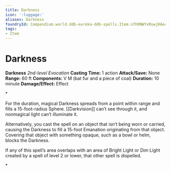 ```yaml
---
title: Darkness
icon: ':luggage:'
aliases: Darkness
foundryId: Compendium.world.ddb-eureka-ddb-spells.Item.n7hRNWYxRuwjKAe4
tags:
- Item
---
```


# Darkness

**Darkness**
_2nd-level Evocation_
**Casting Time:** 1 action
**Attack/Save:** None
**Range:** 60 ft
**Components:** V M (bat fur and a piece of coal)
**Duration:** 10 minute
**Damage/Effect:** Effect

*<p>For the duration, magical Darkness spreads from a point within range and fills a 15-foot-radius Sphere. [[Darkvision]] can’t see through it, and nonmagical light can’t illuminate it.

Alternatively, you cast the spell on an object that isn’t being worn or carried, causing the Darkness to fill a 15-foot Emanation originating from that object. Covering that object with something opaque, such as a bowl or helm, blocks the Darkness.

If any of this spell’s area overlaps with an area of Bright Light or Dim Light created by a spell of level 2 or lower, that other spell is dispelled.</p>*